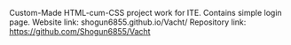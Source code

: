 Custom-Made HTML-cum-CSS project work for ITE.
Contains simple login page.
Website link: shogun6855.github.io/Vacht/
Repository link: https://github.com/Shogun6855/Vacht
